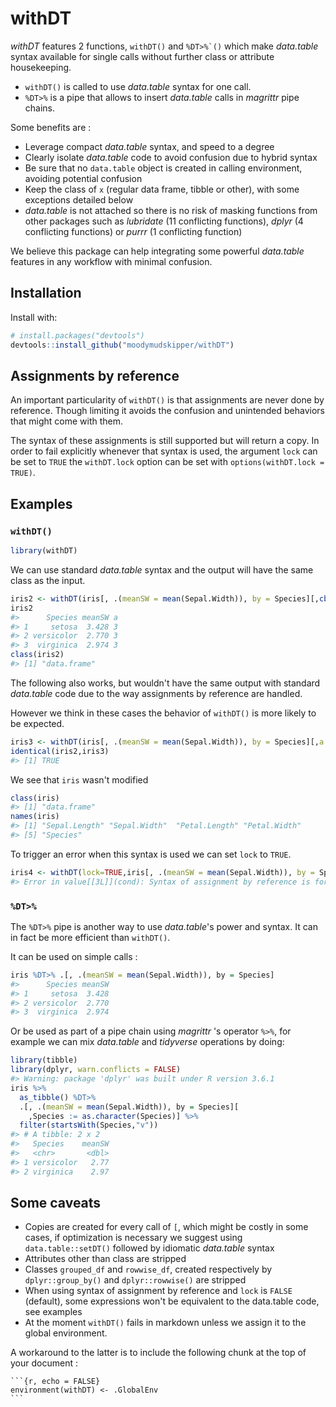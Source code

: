 
<!-- README.md is generated from README.Rmd. Please edit that file -->
withDT
======

*withDT* features 2 functions, `withDT()` and `` %DT>%`() `` which make *data.table* syntax available for single calls without further class or attribute housekeeping.

-   `withDT()` is called to use *data.table* syntax for one call.
-   `%DT>%` is a pipe that allows to insert *data.table* calls in *magrittr* pipe chains.

Some benefits are :

-   Leverage compact *data.table* syntax, and speed to a degree
-   Clearly isolate *data.table* code to avoid confusion due to hybrid syntax
-   Be sure that no `data.table` object is created in calling environment, avoiding potential confusion
-   Keep the class of `x` (regular data frame, tibble or other), with some exceptions detailed below
-   *data.table* is not attached so there is no risk of masking functions from other packages such as *lubridate* (11 conflicting functions), *dplyr* (4 conflicting functions) or *purrr* (1 conflicting function)

We believe this package can help integrating some powerful *data.table* features in any workflow with minimal confusion.

Installation
------------

Install with:

``` r
# install.packages("devtools")
devtools::install_github("moodymudskipper/withDT")
```

Assignments by reference
------------------------

An important particularity of `withDT()` is that assignments are never done by reference. Though limiting it avoids the confusion and unintended behaviors that might come with them.

The syntax of these assignments is still supported but will return a copy. In order to fail explicitly whenever that syntax is used, the argument `lock` can be set to `TRUE` the `withDT.lock` option can be set with `options(withDT.lock = TRUE)`.

Examples
--------

### `withDT()`

``` r
library(withDT)
```

We can use standard *data.table* syntax and the output will have the same class as the input.

``` r
iris2 <- withDT(iris[, .(meanSW = mean(Sepal.Width)), by = Species][,cbind(.SD, a =3)])
iris2
#>      Species meanSW a
#> 1     setosa  3.428 3
#> 2 versicolor  2.770 3
#> 3  virginica  2.974 3
class(iris2)
#> [1] "data.frame"
```

The following also works, but wouldn't have the same output with standard *data.table* code due to the way assignments by reference are handled.

However we think in these cases the behavior of `withDT()` is more likely to be expected.

``` r
iris3 <- withDT(iris[, .(meanSW = mean(Sepal.Width)), by = Species][,a:=3])
identical(iris2,iris3)
#> [1] TRUE
```

We see that `iris` wasn't modified

``` r
class(iris)
#> [1] "data.frame"
names(iris)
#> [1] "Sepal.Length" "Sepal.Width"  "Petal.Length" "Petal.Width" 
#> [5] "Species"
```

To trigger an error when this syntax is used we can set `lock` to `TRUE`.

``` r
iris4 <- withDT(lock=TRUE,iris[, .(meanSW = mean(Sepal.Width)), by = Species][,b:=3])
#> Error in value[[3L]](cond): Syntax of assignment by reference is forbidden when `lock` is TRUE
```

### `%DT>%`

The `%DT>%` pipe is another way to use *data.table*'s power and syntax. It can in fact be more efficient than `withDT()`.

It can be used on simple calls :

``` r
iris %DT>% .[, .(meanSW = mean(Sepal.Width)), by = Species]
#>      Species meanSW
#> 1     setosa  3.428
#> 2 versicolor  2.770
#> 3  virginica  2.974
```

Or be used as part of a pipe chain using *magrittr* 's operator `%>%`, for example we can mix *data.table* and *tidyverse* operations by doing:

``` r
library(tibble)
library(dplyr, warn.conflicts = FALSE)
#> Warning: package 'dplyr' was built under R version 3.6.1
iris %>%
  as_tibble() %DT>%
  .[, .(meanSW = mean(Sepal.Width)), by = Species][
    ,Species := as.character(Species)] %>%
  filter(startsWith(Species,"v"))
#> # A tibble: 2 x 2
#>   Species    meanSW
#>   <chr>       <dbl>
#> 1 versicolor   2.77
#> 2 virginica    2.97
```

Some caveats
------------

-   Copies are created for every call of `[`, which might be costly in some cases, if optimization is necessary we suggest using `data.table::setDT()` followed by idiomatic *data.table* syntax
-   Attributes other than class are stripped
-   Classes `grouped_df` and `rowwise_df`, created respectively by `dplyr::group_by()` and `dplyr::rowwise()` are stripped
-   When using syntax of assignment by reference and `lock` is `FALSE` (default), some expressions won't be equivalent to the data.table code, see examples
-   At the moment `withDT()` fails in markdown unless we assign it to the global environment.

A workaround to the latter is to include the following chunk at the top of your document :

    ```{r, echo = FALSE}
    environment(withDT) <- .GlobalEnv
    ```
